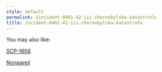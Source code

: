 ```yaml
---
style: default
permalink: Xincident-0401-42-iii-chornobylska-katastrofa
title: incident-0401-42-iii-chornobylska-katastrofa
---
```

You may also like:

[SCP-1656](http://scp-wiki.net/scp-1656)

[Nonpareil](http://scp-wiki.net/nonpareil)
